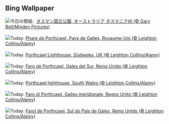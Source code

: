 ## Bing Wallpaper
![](https://www.bing.com/th?id=OHR.TasmansArch_JA-JP4122919606_UHD.jpg&w=1000)今日の壁紙: &nbsp;[タスマン国立公園, オーストラリア タスマニア州 (© Gary Bell/Minden Pictures)](https://www.bing.com/th?id=OHR.TasmansArch_JA-JP4122919606_UHD.jpg)
<br><br/>
![](https://www.bing.com/th?id=OHR.PorthcawlLighthouse_FR-FR3687906997_UHD.jpg&w=1000)Today: [Phare de Porthcawl, Pays de Galles, Royaume-Uni (© Leighton Collins/Alamy)](https://www.bing.com/th?id=OHR.PorthcawlLighthouse_FR-FR3687906997_UHD.jpg)
<br><br/>
![](https://www.bing.com/th?id=OHR.PorthcawlLighthouse_DE-DE2845400826_UHD.jpg&w=1000)Today: [Porthcawl Lighthouse, Südwales, UK (© Leighton Collins/Alamy)](https://www.bing.com/th?id=OHR.PorthcawlLighthouse_DE-DE2845400826_UHD.jpg)
<br><br/>
![](https://www.bing.com/th?id=OHR.PorthcawlLighthouse_ES-ES1528982827_UHD.jpg&w=1000)Today: [Faro de Porthcawl, Gales del Sur, Reino Unido (© Leighton Collins/Alamy)](https://www.bing.com/th?id=OHR.PorthcawlLighthouse_ES-ES1528982827_UHD.jpg)
<br><br/>
![](https://www.bing.com/th?id=OHR.PorthcawlLighthouse_EN-GB6491276513_UHD.jpg&w=1000)Today: [Porthcawl lighthouse, South Wales (© Leighton Collins/Alamy)](https://www.bing.com/th?id=OHR.PorthcawlLighthouse_EN-GB6491276513_UHD.jpg)
<br><br/>
![](https://www.bing.com/th?id=OHR.PorthcawlLighthouse_IT-IT6522253839_UHD.jpg&w=1000)Today: [Faro di Porthcawl, Galles meridionale, Regno Unito (© Leighton Collins/Alamy)](https://www.bing.com/th?id=OHR.PorthcawlLighthouse_IT-IT6522253839_UHD.jpg)
<br><br/>
![](https://www.bing.com/th?id=OHR.PorthcawlLighthouse_PT-BR8599692510_UHD.jpg&w=1000)Today: [Farol de Porthcawl, Sul do País de Gales, Reino Unido (© Leighton Collins/Alamy)](https://www.bing.com/th?id=OHR.PorthcawlLighthouse_PT-BR8599692510_UHD.jpg)
<br><br/>
